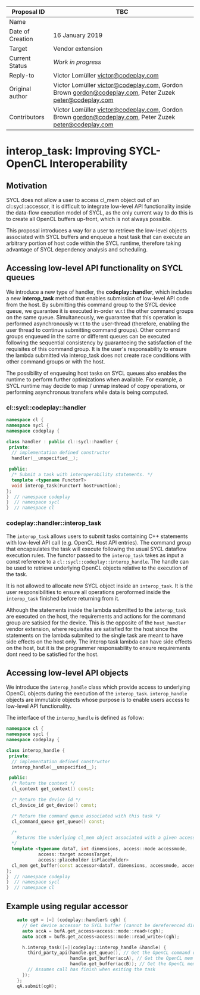 | Proposal ID | TBC |
|-------------|--------|
| Name |  |
| Date of Creation | 16 January 2019 |
| Target | Vendor extension |
| Current Status | _Work in progress_ |
| Reply-to | Victor Lomüller <victor@codeplay.com> |
| Original author | Victor Lomüller <victor@codeplay.com>, Gordon Brown <gordon@codeplay.com>, Peter Zuzek <peter@codeplay.com> |
| Contributors | Victor Lomüller <victor@codeplay.com>, Gordon Brown <gordon@codeplay.com>, Peter Zuzek <peter@codeplay.com> |

# interop_task: Improving SYCL-OpenCL Interoperability

## Motivation

SYCL does not allow a user to access cl_mem object out of an cl::sycl::accessor, it is difficult to integrate low-level API functionality inside the data-flow execution model of SYCL, as the only current way to do this is to create all OpenCL buffers up-front, which is not always possible.

This proposal introduces a way for a user to retrieve the low-level objects associated with SYCL buffers and enqueue a host task that can execute an arbitrary portion of host code within the SYCL runtime, therefore taking advantage of SYCL dependency analysis and scheduling.

## Accessing low-level API functionality on SYCL queues

We introduce a new type of handler, the **codeplay::handler**, which includes a new
**interop\_task** method that enables submission of low-level API code from the host.
By submitting this command group to the SYCL device queue, we guarantee it is
executed in-order w.r.t the other command groups on the same queue.
Simultaneously, we guarantee that this operation is performed
asynchronously w.r.t to the user-thread (therefore, enabling the user
thread to continue submitting command groups).
Other command groups enqueued in the same or different queues
can be executed following the sequential consistency by guaranteeing the
satisfaction of the requisites of this command group.
It is the user's responsability to ensure the lambda submitted via interop_task does not create race conditions with other command groups or with the host.

The possibility of enqueuing host tasks on SYCL queues also enables the
runtime to perform further optimizations when available.
For example, a SYCL runtime may decide to map / unmap instead of copy operations,
or performing asynchronous transfers while data is being computed.

### cl::sycl::codeplay::handler

```cpp
namespace cl {
namespace sycl {
namespace codeplay {

class handler : public cl::sycl::handler {
 private:
  // implementation defined constructor
  handler(__unspecified__);

 public:
  /* Submit a task with interoperability statements. */
  template <typename FunctorT>
  void interop_task(FunctorT hostFunction);
};
}  // namespace codeplay
}  // namespace sycl
}  // namespace cl
```

### codeplay::handler::interop_task

The `interop_task` allows users to submit tasks containing C++ statements with low-level API call (e.g. OpenCL Host API entries).
The command group that encapsulates the task will execute following the usual SYCL dataflow execution rules.
The functor passed to the `interop_task` takes as input a const reference to a `cl::sycl::codeplay::interop_handle`. The handle can be used to retrieve underlying OpenCL objects relative to the execution of the task.

It is not allowed to allocate new SYCL object inside an `interop_task`.
It is the user responsibilities to ensure all operations peroformed inside the `interop_task` finished before returning from it.

Although the statements inside the lambda submitted to the `interop_task` are executed on the host, the requirements and actions for the command group are satisied for the device.
This is the opposite of the `host_handler` vendor extension, where requisites are satisfied for the host since the statements on the lambda submited to the single task are meant to have side effects on the host only.
The interop task lambda can have side effects on the host, but it is the programmer responsability to ensure requirements dont need to be satisfied for the host.

## Accessing low-level API objects

We introduce the `interop_handle` class which provide access to underlying OpenCL objects during the execution of the `interop_task`.
`interop_handle` objects are immutable objects whose purpose is to enable users access to low-level API functionality.

The interface of the `interop_handle` is defined as follow:
```cpp
namespace cl {
namespace sycl {
namespace codeplay {

class interop_handle {
 private:
  // implementation defined constructor
  interop_handle(__unspecified__);

 public:
  /* Return the context */
  cl_context get_context() const;

  /* Return the device id */
  cl_device_id get_device() const;

  /* Return the command queue associated with this task */
  cl_command_queue get_queue() const;

  /*
    Returns the underlying cl_mem object associated with a given accessor
  */
  template <typename dataT, int dimensions, access::mode accessmode,
            access::target accessTarget,
            access::placeholder isPlaceholder>
  cl_mem get_buffer(const accessor<dataT, dimensions, accessmode, access::target accessTarget, access::placeholder isPlaceholder>&) const;
};
}  // namespace codeplay
}  // namespace sycl
}  // namespace cl
```

## Example using regular accessor

```cpp
    auto cgH = [=] (codeplay::handler& cgh) {
      // Get device accessor to SYCL buffer (cannot be dereferenced directly in interop_task).
      auto accA = bufA.get_access<access::mode::read>(cgh);
      auto accB = bufB.get_access<access::mode::read_write>(cgh);

      h.interop_task([=](codeplay::interop_handle &handle) {
        third_party_api(handle.get_queue(), // Get the OpenCL command queue to use, can be the fallback
                        handle.get_buffer(accA), // Get the OpenCL mem object behind accA
                        handle.get_buffer(accB)); // Get the OpenCL mem object behind accB
        // Assumes call has finish when exiting the task
      });
    };
    qA.submit(cgH);
```
